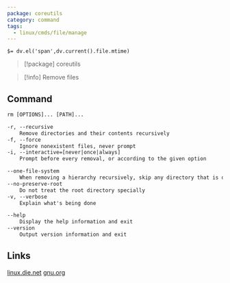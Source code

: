 ```yaml
---
package: coreutils
category: command
tags:
  - linux/cmds/file/manage
---
```


`$= dv.el('span',dv.current().file.mtime)`
> [!package] coreutils

> [!info] Remove files

## Command
```txt
rm [OPTIONS]... [PATH]...

-r, --recursive
	Remove directories and their contents recursively
-f, --force
	Ignore nonexistent files, never prompt
-i, --interactive=[never|once|always]
	Prompt before every removal, or according to the given option

--one-file-system
	When removing a hierarchy recursively, skip any directory that is on a file system different from that of the corresponding command line argument
--no-preserve-root
	Do not treat the root directory specially
-v, --verbose
	Explain what's being done

--help
	Display the help information and exit 
--version
	Output version information and exit
```

## Links
[linux.die.net](https://linux.die.net/man/1/rm)
[gnu.org](https://www.gnu.org/software/coreutils/manual/html_node/rm-invocation.html#rm-invocation)
